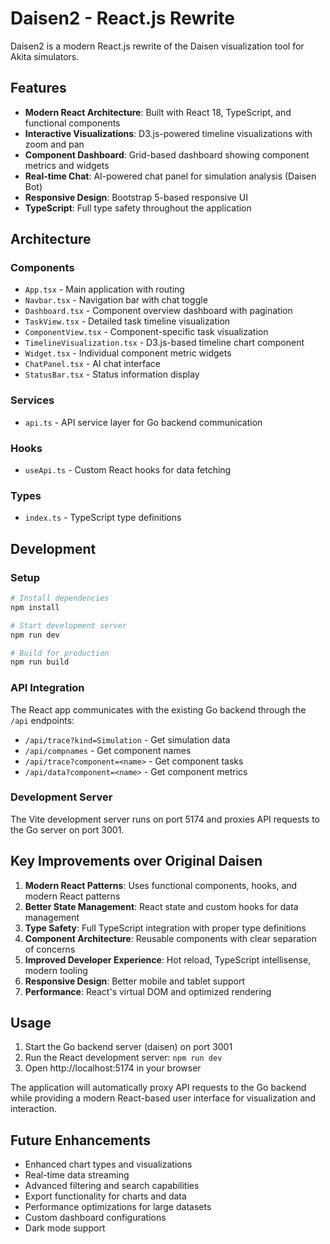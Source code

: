 # Daisen2 - React.js Rewrite

Daisen2 is a modern React.js rewrite of the Daisen visualization tool for Akita simulators.

## Features

- **Modern React Architecture**: Built with React 18, TypeScript, and functional components
- **Interactive Visualizations**: D3.js-powered timeline visualizations with zoom and pan
- **Component Dashboard**: Grid-based dashboard showing component metrics and widgets
- **Real-time Chat**: AI-powered chat panel for simulation analysis (Daisen Bot)
- **Responsive Design**: Bootstrap 5-based responsive UI
- **TypeScript**: Full type safety throughout the application

## Architecture

### Components
- `App.tsx` - Main application with routing
- `Navbar.tsx` - Navigation bar with chat toggle
- `Dashboard.tsx` - Component overview dashboard with pagination
- `TaskView.tsx` - Detailed task timeline visualization
- `ComponentView.tsx` - Component-specific task visualization
- `TimelineVisualization.tsx` - D3.js-based timeline chart component
- `Widget.tsx` - Individual component metric widgets
- `ChatPanel.tsx` - AI chat interface
- `StatusBar.tsx` - Status information display

### Services
- `api.ts` - API service layer for Go backend communication

### Hooks
- `useApi.ts` - Custom React hooks for data fetching

### Types
- `index.ts` - TypeScript type definitions

## Development

### Setup
```bash
# Install dependencies
npm install

# Start development server
npm run dev

# Build for production
npm run build
```

### API Integration
The React app communicates with the existing Go backend through the `/api` endpoints:
- `/api/trace?kind=Simulation` - Get simulation data
- `/api/compnames` - Get component names
- `/api/trace?component=<name>` - Get component tasks
- `/api/data?component=<name>` - Get component metrics

### Development Server
The Vite development server runs on port 5174 and proxies API requests to the Go server on port 3001.

## Key Improvements over Original Daisen

1. **Modern React Patterns**: Uses functional components, hooks, and modern React patterns
2. **Better State Management**: React state and custom hooks for data management
3. **Type Safety**: Full TypeScript integration with proper type definitions
4. **Component Architecture**: Reusable components with clear separation of concerns
5. **Improved Developer Experience**: Hot reload, TypeScript intellisense, modern tooling
6. **Responsive Design**: Better mobile and tablet support
7. **Performance**: React's virtual DOM and optimized rendering

## Usage

1. Start the Go backend server (daisen) on port 3001
2. Run the React development server: `npm run dev`
3. Open http://localhost:5174 in your browser

The application will automatically proxy API requests to the Go backend while providing a modern React-based user interface for visualization and interaction.

## Future Enhancements

- Enhanced chart types and visualizations
- Real-time data streaming
- Advanced filtering and search capabilities
- Export functionality for charts and data
- Performance optimizations for large datasets
- Custom dashboard configurations
- Dark mode support